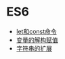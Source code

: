 # ES6

+ [let和const命令](./src/let&const/README.md)
+ [变量的解构赋值](./src/变量的解构赋值/README.md)
+ [字符串的扩展](./src/字符串的扩展/README.md)
